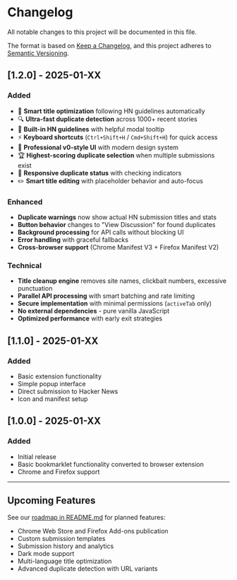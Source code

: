 # Changelog

All notable changes to this project will be documented in this file.

The format is based on [Keep a Changelog](https://keepachangelog.com/en/1.0.0/),
and this project adheres to [Semantic Versioning](https://semver.org/spec/v2.0.0.html).

## [1.2.0] - 2025-01-XX

### Added
- 🧠 **Smart title optimization** following HN guidelines automatically
- 🔍 **Ultra-fast duplicate detection** across 1000+ recent stories  
- 📖 **Built-in HN guidelines** with helpful modal tooltip
- ⚡ **Keyboard shortcuts** (`Ctrl+Shift+H` / `Cmd+Shift+H`) for quick access
- 🎨 **Professional v0-style UI** with modern design system
- 🏆 **Highest-scoring duplicate selection** when multiple submissions exist
- 📱 **Responsive duplicate status** with checking indicators
- ✏️ **Smart title editing** with placeholder behavior and auto-focus

### Enhanced  
- **Duplicate warnings** now show actual HN submission titles and stats
- **Button behavior** changes to "View Discussion" for found duplicates
- **Background processing** for API calls without blocking UI
- **Error handling** with graceful fallbacks
- **Cross-browser support** (Chrome Manifest V3 + Firefox Manifest V2)

### Technical
- **Title cleanup engine** removes site names, clickbait numbers, excessive punctuation
- **Parallel API processing** with smart batching and rate limiting  
- **Secure implementation** with minimal permissions (`activeTab` only)
- **No external dependencies** - pure vanilla JavaScript
- **Optimized performance** with early exit strategies

## [1.1.0] - 2025-01-XX

### Added
- Basic extension functionality
- Simple popup interface  
- Direct submission to Hacker News
- Icon and manifest setup

## [1.0.0] - 2025-01-XX

### Added
- Initial release
- Basic bookmarklet functionality converted to browser extension
- Chrome and Firefox support

---

## Upcoming Features

See our [roadmap in README.md](README.md#-roadmap) for planned features:
- Chrome Web Store and Firefox Add-ons publication
- Custom submission templates
- Submission history and analytics  
- Dark mode support
- Multi-language title optimization
- Advanced duplicate detection with URL variants